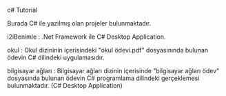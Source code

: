 c# Tutorial

Burada C# ile yazılmış olan projeler bulunmaktadır.



i2iBenimle : .Net Framework ile C# Desktop Application. 

okul : Okul dizininin içerisindeki "okul ödevi.pdf" dosyasınında bulunan ödevin C# dilindeki uygulamasıdır.

bilgisayar ağları : Bilgisayar ağları dizinin içerisinde "bilgisayar ağları ödev" dosyasında bulunan ödevin C# programlama dilindeki gerçeklemesi bulunmaktadır. (C# Desktop Application)

 

